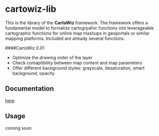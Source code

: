 # cartowiz-lib
This is the library of the **CartoWiz** framework.
The framework offers a fundamental model to formalize cartogrpahic functions into leverageable cartographic functions
for online map mashups in geoportals or similar mapping platforms.
Included are already several functions.

####CartoWiz 0.01
- Optimize the drawing order of the layer
- Check comaptibility between map content and map parameters
- Offer different background styles: grayscale, desaturation, smart background, opacity

## Documentation
[here](DOCUMENTATION.md)


## Usage
coming soon
